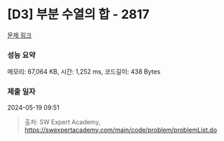 # [D3] 부분 수열의 합 - 2817 

[문제 링크](https://swexpertacademy.com/main/code/problem/problemDetail.do?contestProbId=AV7IzvG6EksDFAXB) 

### 성능 요약

메모리: 67,064 KB, 시간: 1,252 ms, 코드길이: 438 Bytes

### 제출 일자

2024-05-19 09:51



> 출처: SW Expert Academy, https://swexpertacademy.com/main/code/problem/problemList.do